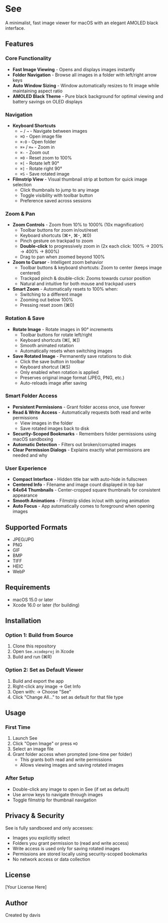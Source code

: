 # See

A minimalist, fast image viewer for macOS with an elegant AMOLED black interface.

## Features

### Core Functionality
- **Fast Image Viewing** - Opens and displays images instantly
- **Folder Navigation** - Browse all images in a folder with left/right arrow keys
- **Auto Window Sizing** - Window automatically resizes to fit image while maintaining aspect ratio
- **AMOLED Black Theme** - Pure black background for optimal viewing and battery savings on OLED displays

### Navigation
- **Keyboard Shortcuts**
  - `←` / `→` - Navigate between images
  - `⌘O` - Open image file
  - `⌘⇧O` - Open folder
  - `⌘+` / `⌘=` - Zoom in
  - `⌘-` - Zoom out
  - `⌘0` - Reset zoom to 100%
  - `⌘[` - Rotate left 90°
  - `⌘]` - Rotate right 90°
  - `⌘S` - Save rotated image
- **Filmstrip View** - Visual thumbnail strip at bottom for quick image selection
  - Click thumbnails to jump to any image
  - Toggle visibility with toolbar button
  - Preference saved across sessions

### Zoom & Pan
- **Zoom Controls** - Zoom from 10% to 1000% (10x magnification)
  - Toolbar buttons for zoom in/out/reset
  - Keyboard shortcuts (⌘+, ⌘-, ⌘0)
  - Pinch gesture on trackpad to zoom
  - **Double-click** to progressively zoom in (2x each click: 100% → 200% → 400% → 800%)
  - Drag to pan when zoomed beyond 100%
- **Zoom to Cursor** - Intelligent zoom behavior
  - Toolbar buttons & keyboard shortcuts: Zoom to center (keeps image centered)
  - Trackpad pinch & double-click: Zooms towards cursor position
  - Natural and intuitive for both mouse and trackpad users
- **Smart Zoom** - Automatically resets to 100% when:
  - Switching to a different image
  - Zooming out below 100%
  - Pressing reset zoom (⌘0)

### Rotation & Save
- **Rotate Image** - Rotate images in 90° increments
  - Toolbar buttons for rotate left/right
  - Keyboard shortcuts (⌘[, ⌘])
  - Smooth animated rotation
  - Automatically resets when switching images
- **Save Rotated Image** - Permanently save rotations to disk
  - Click the save button in toolbar
  - Keyboard shortcut (⌘S)
  - Only enabled when rotation is applied
  - Preserves original image format (JPEG, PNG, etc.)
  - Auto-reloads image after saving

### Smart Folder Access
- **Persistent Permissions** - Grant folder access once, use forever
- **Read & Write Access** - Automatically requests both read and write permissions
  - View images in the folder
  - Save rotated images back to disk
- **Security-Scoped Bookmarks** - Remembers folder permissions using macOS sandboxing
- **Automatic Detection** - Filters out broken/corrupted images
- **Clear Permission Dialogs** - Explains exactly what permissions are needed and why

### User Experience
- **Compact Interface** - Hidden title bar with auto-hide in fullscreen
- **Centered Info** - Filename and image count displayed in top bar
- **64x64 Thumbnails** - Center-cropped square thumbnails for consistent appearance
- **Smooth Animations** - Filmstrip slides in/out with spring animation
- **Auto Focus** - App automatically comes to foreground when opening images

## Supported Formats

- JPEG/JPG
- PNG
- GIF
- BMP
- TIFF
- HEIC
- WebP

## Requirements

- macOS 15.0 or later
- Xcode 16.0 or later (for building)

## Installation

### Option 1: Build from Source
1. Clone this repository
2. Open `See.xcodeproj` in Xcode
3. Build and run (⌘R)

### Option 2: Set as Default Viewer
1. Build and export the app
2. Right-click any image → Get Info
3. Open with: → Choose "See"
4. Click "Change All..." to set as default for that file type

## Usage

### First Time
1. Launch See
2. Click "Open Image" or press `⌘O`
3. Select an image file
4. Grant folder access when prompted (one-time per folder)
   - This grants both read and write permissions
   - Allows viewing images and saving rotated images

### After Setup
- Double-click any image to open in See (if set as default)
- Use arrow keys to navigate through images
- Toggle filmstrip for thumbnail navigation

## Privacy & Security

See is fully sandboxed and only accesses:
- Images you explicitly select
- Folders you grant permission to (read and write access)
- Write access is used only for saving rotated images
- Permissions are stored locally using security-scoped bookmarks
- No network access or data collection

## License

[Your License Here]

## Author

Created by davis

